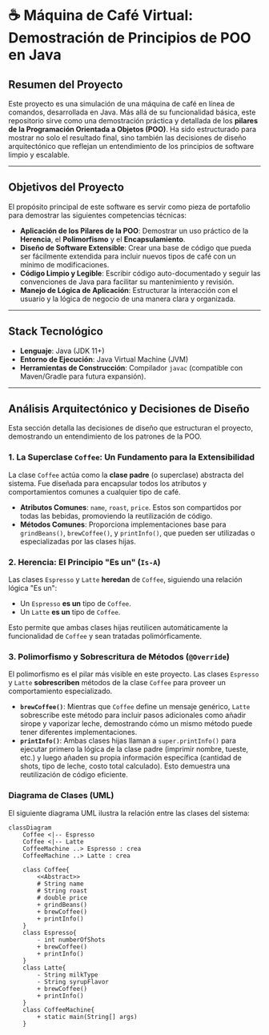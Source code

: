 # ☕ Máquina de Café Virtual: Demostración de Principios de POO en Java

## Resumen del Proyecto

Este proyecto es una simulación de una máquina de café en línea de comandos, desarrollada en Java. Más allá de su funcionalidad básica, este repositorio sirve como una demostración práctica y detallada de los **pilares de la Programación Orientada a Objetos (POO)**. Ha sido estructurado para mostrar no solo el resultado final, sino también las decisiones de diseño arquitectónico que reflejan un entendimiento de los principios de software limpio y escalable.



---

## Objetivos del Proyecto

El propósito principal de este software es servir como pieza de portafolio para demostrar las siguientes competencias técnicas:

* **Aplicación de los Pilares de la POO**: Demostrar un uso práctico de la **Herencia**, el **Polimorfismo** y el **Encapsulamiento**.
* **Diseño de Software Extensible**: Crear una base de código que pueda ser fácilmente extendida para incluir nuevos tipos de café con un mínimo de modificaciones.
* **Código Limpio y Legible**: Escribir código auto-documentado y seguir las convenciones de Java para facilitar su mantenimiento y revisión.
* **Manejo de Lógica de Aplicación**: Estructurar la interacción con el usuario y la lógica de negocio de una manera clara y organizada.

---

## Stack Tecnológico

* **Lenguaje**: Java (JDK 11+)
* **Entorno de Ejecución**: Java Virtual Machine (JVM)
* **Herramientas de Construcción**: Compilador `javac` (compatible con Maven/Gradle para futura expansión).

---

## Análisis Arquitectónico y Decisiones de Diseño

Esta sección detalla las decisiones de diseño que estructuran el proyecto, demostrando un entendimiento de los patrones de la POO.

### 1. La Superclase `Coffee`: Un Fundamento para la Extensibilidad

La clase `Coffee` actúa como la **clase padre** (o superclase) abstracta del sistema. Fue diseñada para encapsular todos los atributos y comportamientos comunes a cualquier tipo de café.

* **Atributos Comunes**: `name`, `roast`, `price`. Estos son compartidos por todas las bebidas, promoviendo la reutilización de código.
* **Métodos Comunes**: Proporciona implementaciones base para `grindBeans()`, `brewCoffee()`, y `printInfo()`, que pueden ser utilizadas o especializadas por las clases hijas.

### 2. Herencia: El Principio "Es un" (`Is-A`)

Las clases `Espresso` y `Latte` **heredan** de `Coffee`, siguiendo una relación lógica "Es un":
* Un `Espresso` **es un** tipo de `Coffee`.
* Un `Latte` **es un** tipo de `Coffee`.

Esto permite que ambas clases hijas reutilicen automáticamente la funcionalidad de `Coffee` y sean tratadas polimórficamente.

### 3. Polimorfismo y Sobrescritura de Métodos (`@Override`)

El polimorfismo es el pilar más visible en este proyecto. Las clases `Espresso` y `Latte` **sobrescriben** métodos de la clase `Coffee` para proveer un comportamiento especializado.

* **`brewCoffee()`**: Mientras que `Coffee` define un mensaje genérico, `Latte` sobrescribe este método para incluir pasos adicionales como añadir sirope y vaporizar leche, demostrando cómo un mismo método puede tener diferentes implementaciones.
* **`printInfo()`**: Ambas clases hijas llaman a `super.printInfo()` para ejecutar primero la lógica de la clase padre (imprimir nombre, tueste, etc.) y luego añaden su propia información específica (cantidad de shots, tipo de leche, costo total calculado). Esto demuestra una reutilización de código eficiente.

### Diagrama de Clases (UML)

El siguiente diagrama UML ilustra la relación entre las clases del sistema:

```mermaid
classDiagram
    Coffee <|-- Espresso
    Coffee <|-- Latte
    CoffeeMachine ..> Espresso : crea
    CoffeeMachine ..> Latte : crea

    class Coffee{
        <<Abstract>>
        # String name
        # String roast
        # double price
        + grindBeans()
        + brewCoffee()
        + printInfo()
    }
    class Espresso{
        - int numberOfShots
        + brewCoffee()
        + printInfo()
    }
    class Latte{
        - String milkType
        - String syrupFlavor
        + brewCoffee()
        + printInfo()
    }
    class CoffeeMachine{
        + static main(String[] args)
    }